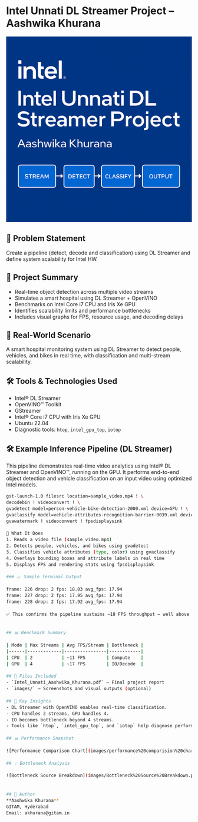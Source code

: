 # Intel Unnati DL Streamer Project – Aashwika Khurana

![Header](images/Header.png)

## 🎯 Problem Statement
Create a pipeline (detect, decode and classification) using DL Streamer and define system scalability for Intel HW.

## 🚀 Project Summary
- Real-time object detection across multiple video streams
- Simulates a smart hospital using DL Streamer + OpenVINO
- Benchmarks on Intel Core i7 CPU and Iris Xe GPU
- Identifies scalability limits and performance bottlenecks
- Includes visual graphs for FPS, resource usage, and decoding delays

## 🏥 Real-World Scenario
A smart hospital monitoring system using DL Streamer to detect people, vehicles, and bikes in real time, with classification and multi-stream scalability.

## 🛠️ Tools & Technologies Used
- Intel® DL Streamer
- OpenVINO™ Toolkit
- GStreamer
- Intel® Core i7 CPU with Iris Xe GPU
- Ubuntu 22.04
- Diagnostic tools: `htop`, `intel_gpu_top`, `iotop`

## 🛠️ Example Inference Pipeline (DL Streamer)
This pipeline demonstrates real-time video analytics using Intel® DL Streamer and OpenVINO™, running on the GPU. It performs end-to-end object detection and vehicle classification on an input video using optimized Intel models.

```bash
gst-launch-1.0 filesrc location=sample_video.mp4 ! \
decodebin ! videoconvert ! \
gvadetect model=person-vehicle-bike-detection-2000.xml device=GPU ! \
gvaclassify model=vehicle-attributes-recognition-barrier-0039.xml device=GPU ! \
gvawatermark ! videoconvert ! fpsdisplaysink

🎯 What It Does
1. Reads a video file (sample_video.mp4)
2. Detects people, vehicles, and bikes using gvadetect
3. Classifies vehicle attributes (type, color) using gvaclassify
4. Overlays bounding boxes and attribute labels in real time
5. Displays FPS and rendering stats using fpsdisplaysink

### 📈 Sample Terminal Output

frame: 226 drop: 2 fps: 18.03 avg_fps: 17.94
frame: 227 drop: 2 fps: 17.95 avg_fps: 17.94
frame: 228 drop: 2 fps: 17.92 avg_fps: 17.94

✅ This confirms the pipeline sustains ~18 FPS throughput — well above the real-time threshold (10 FPS) defined in the project benchmarks.


## 📊 Benchmark Summary

| Mode | Max Streams | Avg FPS/Stream | Bottleneck |
|------|-------------|----------------|------------|
| CPU  | 2           | ~11 FPS        | Compute    |
| GPU  | 4           | ~17 FPS        | IO/Decode  |

## 📎 Files Included
- `Intel_Unnati_Aashwika_Khurana.pdf` – Final project report
- `images/` – Screenshots and visual outputs (optional)

## 🧠 Key Insights
- DL Streamer with OpenVINO enables real-time classification.
- CPU handles 2 streams, GPU handles 4.
- IO becomes bottleneck beyond 4 streams.
- Tools like `htop`, `intel_gpu_top`, and `iotop` help diagnose performance.

## 📊 Performance Snapshot

![Performance Comparison Chart](images/performance%20comparision%20chart.png)

## 💡 Bottleneck Analysis

![Bottleneck Source Breakdown](images/Bottleneck%20Source%20Breakdown.png)


## 👤 Author
**Aashwika Khurana**  
GITAM, Hyderabad  
Email: akhurana@gitam.in

